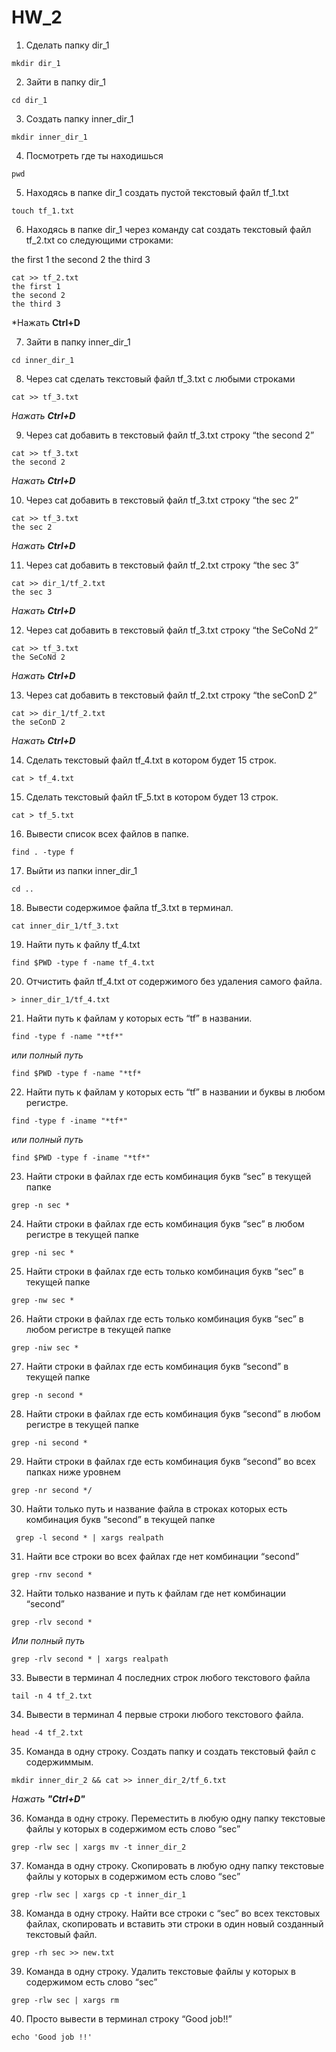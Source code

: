 # HW_2
 
1. Сделать папку dir_1 
 
 `mkdir dir_1`

2. Зайти в папку dir_1 
 
 `cd dir_1`

3. Создать папку inner_dir_1 
 
 `mkdir inner_dir_1`

4. Посмотреть где ты находишься 
 
 `pwd`

5. Находясь в папке dir_1 создать пустой текстовый файл tf_1.txt 
 
 `touch tf_1.txt`

6. Находясь в папке dir_1 через команду cat создать текстовый файл tf_2.txt со следующими строками: 

the first 1
the second 2
the third 3

```
cat >> tf_2.txt
the first 1
the second 2
the third 3
```

*Нажать **Ctrl+D**

7. Зайти в папку inner_dir_1 
 
`cd inner_dir_1`

8. Через cat сделать текстовый файл tf_3.txt  c любыми строками 
 
```
cat >> tf_3.txt
```
 
*Нажать **Ctrl+D***
 
9. Через cat добавить в текстовый файл tf_3.txt строку “the second 2” 
 
 ```
 cat >> tf_3.txt
 the second 2
 ```

*Нажать **Ctrl+D***

10. Через cat добавить в текстовый файл tf_3.txt строку “the sec 2” 
 
 ```
 cat >> tf_3.txt
 the sec 2
 ```

*Нажать **Ctrl+D***

 11. Через cat добавить в текстовый файл tf_2.txt строку “the sec 3” 
 
 ```
 cat >> dir_1/tf_2.txt
 the sec 3
 ```
 
*Нажать **Ctrl+D***

12. Через cat добавить в текстовый файл tf_3.txt строку “the SeCoNd 2” 
 
 ```
 cat >> tf_3.txt
 the SeCoNd 2
 ```
 
*Нажать **Ctrl+D***

13. Через cat добавить в текстовый файл tf_2.txt строку “the seConD 2” 
 
 ```
 cat >> dir_1/tf_2.txt
 the seConD 2
 ```
 
 *Нажать **Ctrl+D***

 14. Сделать текстовый файл tf_4.txt в котором будет 15 строк. 
 
`cat > tf_4.txt`

 15. Сделать текстовый файл tF_5.txt в котором будет 13 строк. 
 
 `cat > tf_5.txt`

 16. Вывести список всех файлов в папке. 
 
 `find . -type f`

 17. Выйти из папки inner_dir_1 
 
 `cd ..`

 18. Вывести содержимое файла tf_3.txt в терминал. 
 
 `cat inner_dir_1/tf_3.txt`

 19. Найти путь к файлу tf_4.txt 
 
 `find $PWD -type f -name tf_4.txt`

 20. Отчистить файл tf_4.txt от содержимого без удаления самого файла.  
 
 `> inner_dir_1/tf_4.txt`

 21. Найти путь к файлам у которых есть  “tf” в названии. 
 
 `find -type f -name "*tf*"`
 
 *или полный путь*
 
 `find $PWD -type f -name "*tf*`

 22. Найти путь к файлам у которых есть  “tf” в названии и буквы в любом регистре.
 
 `find -type f -iname "*tf*"`
 
 *или полный путь*
 
 `find $PWD -type f -iname "*tf*"`

 23. Найти строки в файлах где есть комбинация букв “sec” в текущей папке 
 
 `grep -n sec *`

 24. Найти строки в файлах где есть комбинация букв “sec” в любом регистре в текущей папке 
 
 `grep -ni sec *`

 25. Найти строки в файлах где есть только комбинация букв “sec” в текущей папке 
 
 `grep -nw sec *`

 26. Найти строки в файлах где есть только комбинация букв “sec” в любом регистре в текущей папке 
 
 `grep -niw sec *`

 27. Найти строки в файлах где есть комбинация букв “second” в текущей папке 
 
 `grep -n second *`

 28. Найти строки в файлах где есть комбинация букв “second” в любом регистре в текущей папке 
 
 `grep -ni second *`

 29. Найти строки в файлах где есть комбинация букв “second” во всех папках ниже уровнем 
 
 `grep -nr second */`

 30. Найти только путь и название файла в строках которых есть комбинация букв “second” в текущей папке
 
 ` grep -l second * | xargs realpath`
 
 31. Найти все строки во всех файлах где нет комбинации “second” 
 
 `grep -rnv second *`

 32. Найти только название и путь к файлам где нет комбинации “second” 
 
 `grep -rlv second *`
 
 *Или полный путь*
 
 `grep -rlv second * | xargs realpath`

 33. Вывести в терминал 4 последних строк любого текстового файла 
 
 `tail -n 4 tf_2.txt`

 34. Вывести в терминал 4 первые строки любого текстового файла. 
 
 `head -4 tf_2.txt`

 35. Команда в одну строку. Создать папку и создать текстовый файл с содержиммым. 
 
 ```
 mkdir inner_dir_2 && cat >> inner_dir_2/tf_6.txt
 ```

*Нажать **"Ctrl+D"***

 36. Команда в одну строку. Переместить в любую одну папку текстовые файлы у которых в содержимом есть слово “sec” 
 
 `grep -rlw sec | xargs mv -t inner_dir_2`

 37. Команда в одну строку. Скопировать в любую одну папку текстовые файлы у которых в содержимом есть слово “sec” 
 
 `grep -rlw sec | xargs cp -t inner_dir_1`

 38. Команда в одну строку. Найти все строки c “sec” во всех текстовых файлах, скопировать и вставить эти строки в один новый созданный текстовый файл.
 
 `grep -rh sec >> new.txt`

 39. Команда в одну строку. Удалить текстовые файлы у которых в содержимом есть слово “sec” 
 
 `grep -rlw sec | xargs rm`

 40. Просто вывести в терминал строку “Good job!!” 
 
 `echo 'Good job !!'`
